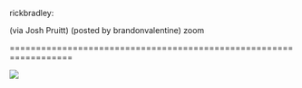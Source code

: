 <!--
id: 435237696
link: http://tumblr.atmos.org/post/435237696/rickbradley-via-josh-pruitt-posted-by
slug: rickbradley-via-josh-pruitt-posted-by
date: Mon Mar 08 2010 13:02:06 GMT-0800 (PST)
publish: 2010-03-08
tags: 
title: rickbradley:

(via Josh Pruitt) (posted by brandonvalentine) zoom

-->


rickbradley:

(via Josh Pruitt) (posted by brandonvalentine) zoom

==================================================================

![](http://www.tumblr.com/photo/1280/atmos/435237696/1/tumblr_kyyzo6DNte1qz64oi)


